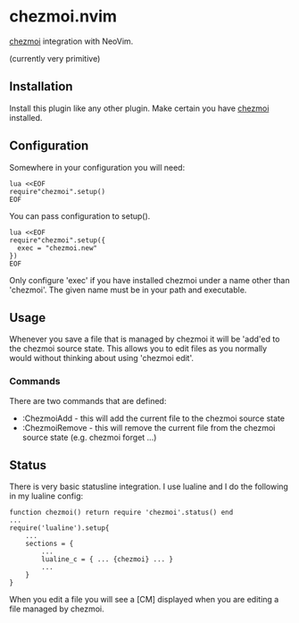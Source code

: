 # chezmoi.nvim

[chezmoi](https://github.com/twpayne/chezmoi) integration with NeoVim.

(currently very primitive)

## Installation

Install this plugin like any other plugin. Make certain you have [chezmoi](https://github.com/twpayne/chezmoi) 
installed.

## Configuration

Somewhere in your configuration you will need:
```
lua <<EOF
require"chezmoi".setup()
EOF
```
You can pass configuration to setup().
```
lua <<EOF
require"chezmoi".setup({
  exec = "chezmoi.new"
})
EOF
```
Only configure 'exec' if you have installed chezmoi under a name other than 'chezmoi'. The
given name must be in your path and executable.

## Usage

Whenever you save a file that is managed by chezmoi it will be 'add'ed to the chezmoi
source state. This allows you to edit files as you normally would without thinking about 
using 'chezmoi edit'. 

### Commands

There are two commands that are defined:
* :ChezmoiAdd - this will add the current file to the chezmoi source state
* :ChezmoiRemove - this will remove the current file from the chezmoi source state (e.g. chezmoi forget ...)

## Status

There is very basic statusline integration. I use lualine and I do the following in my lualine 
config:
```
function chezmoi() return require 'chezmoi'.status() end
...
require('lualine').setup{
    ...
    sections = {
        ...
        lualine_c = { ... {chezmoi} ... }
        ...
    }
}
```
When you edit a file you will see a [CM] displayed when you are editing a file managed by chezmoi.
